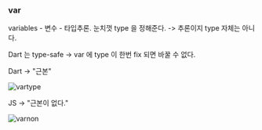 ### var
variables - 변수 - 타입추론. 눈치껏 type 을 정해준다. -> 추론이지 type 자체는 아니다.

Dart 는 type-safe -> var 에 type 이 한번 fix 되면 바꿀 수 없다.

Dart -> "근본"

![vartype](https://github.com/philiplee25/TIL/assets/76925432/55c1fd78-b960-461e-8fe5-c081d383a581)



JS -> "근본이 없다."

![varnon](https://github.com/philiplee25/TIL/assets/76925432/47e40bc7-1307-4ff3-97ce-8e00064356b7)

